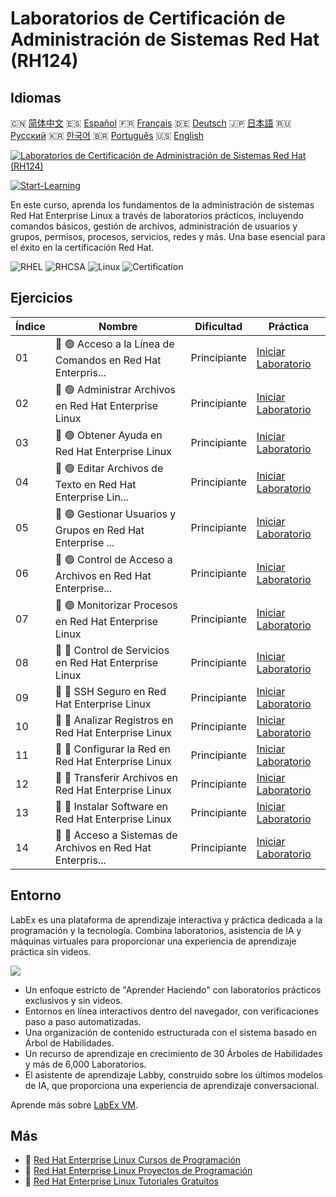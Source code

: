 # Laboratorios de Certificación de Administración de Sistemas Red Hat (RH124)

## Idiomas

🇨🇳 [简体中文](README_zh.md) 🇪🇸 [Español](README_es.md) 🇫🇷 [Français](README_fr.md) 🇩🇪 [Deutsch](README_de.md) 🇯🇵 [日本語](README_ja.md) 🇷🇺 [Русский](README_ru.md) 🇰🇷 [한국어](README_ko.md) 🇧🇷 [Português](README_pt.md) 🇺🇸 [English](README.md) 

[![Laboratorios de Certificación de Administración de Sistemas Red Hat (RH124)](https://cover-creator.labex.io/red-hat-system-administration-rh124-labs.png?lang=es)](https://labex.io/es/courses/red-hat-system-administration-rh124-labs)

[![Start-Learning](https://img.shields.io/badge/Start-Learning-whitesmoke?style=for-the-badge)](https://labex.io/es/courses/red-hat-system-administration-rh124-labs)

En este curso, aprenda los fundamentos de la administración de sistemas Red Hat Enterprise Linux a través de laboratorios prácticos, incluyendo comandos básicos, gestión de archivos, administración de usuarios y grupos, permisos, procesos, servicios, redes y más. Una base esencial para el éxito en la certificación Red Hat.

![RHEL](https://img.shields.io/badge/RHEL-whitesmoke?style=for-the-badge&logo=rhel)
![RHCSA](https://img.shields.io/badge/RHCSA-whitesmoke?style=for-the-badge&logo=rhcsa)
![Linux](https://img.shields.io/badge/Linux-whitesmoke?style=for-the-badge&logo=linux)
![Certification](https://img.shields.io/badge/Certification-whitesmoke?style=for-the-badge&logo=certification)


## Ejercicios

|   Índice | Nombre                                                      | Dificultad   | Práctica                                                                                                                                        |
|----------|-------------------------------------------------------------|--------------|-------------------------------------------------------------------------------------------------------------------------------------------------|
|       01 | 📖 🟢 Acceso a la Línea de Comandos en Red Hat Enterpris... | Principiante | <a target='_blank' href='https://labex.io/es/tutorials/rhel-access-command-line-in-red-hat-enterprise-linux-588454'>Iniciar Laboratorio</a>     |
|       02 | 📖 🟢 Administrar Archivos en Red Hat Enterprise Linux      | Principiante | <a target='_blank' href='https://labex.io/es/tutorials/rhel-manage-files-in-red-hat-enterprise-linux-588463'>Iniciar Laboratorio</a>            |
|       03 | 📖 🟢 Obtener Ayuda en Red Hat Enterprise Linux             | Principiante | <a target='_blank' href='https://labex.io/es/tutorials/rhel-get-help-in-red-hat-enterprise-linux-588461'>Iniciar Laboratorio</a>                |
|       04 | 📖 🟢 Editar Archivos de Texto en Red Hat Enterprise Lin... | Principiante | <a target='_blank' href='https://labex.io/es/tutorials/rhel-edit-text-files-in-red-hat-enterprise-linux-588460'>Iniciar Laboratorio</a>         |
|       05 | 📖 🟢 Gestionar Usuarios y Grupos en Red Hat Enterprise ... | Principiante | <a target='_blank' href='https://labex.io/es/tutorials/rhel-manage-users-and-groups-in-red-hat-enterprise-linux-588464'>Iniciar Laboratorio</a> |
|       06 | 📖 🟢 Control de Acceso a Archivos en Red Hat Enterprise... | Principiante | <a target='_blank' href='https://labex.io/es/tutorials/rhel-control-file-access-in-red-hat-enterprise-linux-588458'>Iniciar Laboratorio</a>     |
|       07 | 📖 🟢 Monitorizar Procesos en Red Hat Enterprise Linux      | Principiante | <a target='_blank' href='https://labex.io/es/tutorials/rhel-monitor-processes-in-red-hat-enterprise-linux-588465'>Iniciar Laboratorio</a>       |
|       08 | 📖 🔵 Control de Servicios en Red Hat Enterprise Linux      | Principiante | <a target='_blank' href='https://labex.io/es/tutorials/rhel-control-services-in-red-hat-enterprise-linux-588459'>Iniciar Laboratorio</a>        |
|       09 | 📖 🔵 SSH Seguro en Red Hat Enterprise Linux                | Principiante | <a target='_blank' href='https://labex.io/es/tutorials/rhel-secure-ssh-in-red-hat-enterprise-linux-588466'>Iniciar Laboratorio</a>              |
|       10 | 📖 🔵 Analizar Registros en Red Hat Enterprise Linux        | Principiante | <a target='_blank' href='https://labex.io/es/tutorials/rhel-analyze-logs-in-red-hat-enterprise-linux-588456'>Iniciar Laboratorio</a>            |
|       11 | 📖 🔵 Configurar la Red en Red Hat Enterprise Linux         | Principiante | <a target='_blank' href='https://labex.io/es/tutorials/rhel-configure-networking-in-red-hat-enterprise-linux-588457'>Iniciar Laboratorio</a>    |
|       12 | 📖 🔵 Transferir Archivos en Red Hat Enterprise Linux       | Principiante | <a target='_blank' href='https://labex.io/es/tutorials/rhel-transfer-files-in-red-hat-enterprise-linux-588467'>Iniciar Laboratorio</a>          |
|       13 | 📖 🔵 Instalar Software en Red Hat Enterprise Linux         | Principiante | <a target='_blank' href='https://labex.io/es/tutorials/rhel-install-software-in-red-hat-enterprise-linux-588462'>Iniciar Laboratorio</a>        |
|       14 | 📖 🔵 Acceso a Sistemas de Archivos en Red Hat Enterpris... | Principiante | <a target='_blank' href='https://labex.io/es/tutorials/rhel-access-file-systems-in-red-hat-enterprise-linux-588455'>Iniciar Laboratorio</a>     |

## Entorno

LabEx es una plataforma de aprendizaje interactiva y práctica dedicada a la programación y la tecnología. Combina laboratorios, asistencia de IA y máquinas virtuales para proporcionar una experiencia de aprendizaje práctica sin videos.

![](https://tutorial-screenshot.getvm.io/images/vm-1725247253.png)

- Un enfoque estricto de "Aprender Haciendo" con laboratorios prácticos exclusivos y sin videos.
- Entornos en línea interactivos dentro del navegador, con verificaciones paso a paso automatizadas.
- Una organización de contenido estructurada con el sistema basado en Árbol de Habilidades.
- Un recurso de aprendizaje en crecimiento de 30 Árboles de Habilidades y más de 6,000 Laboratorios.
- El asistente de aprendizaje Labby, construido sobre los últimos modelos de IA, que proporciona una experiencia de aprendizaje conversacional.

Aprende más sobre [LabEx VM](https://support.labex.io/using-labex/virtual-machine).

## Más

- 🔗 [Red Hat Enterprise Linux Cursos de Programación](https://github.com/labex-labs/awesome-programming-courses)
- 🔗 [Red Hat Enterprise Linux Proyectos de Programación](https://github.com/labex-labs/awesome-programming-projects)
- 🔗 [Red Hat Enterprise Linux Tutoriales Gratuitos](https://github.com/labex-labs/rhel-free-tutorials)

